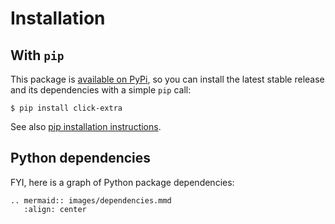 # Installation

## With `pip`

This package is
[available on PyPi](https://pypi.python.org/pypi/click-extra), so you
can install the latest stable release and its dependencies with a simple `pip`
call:

```shell-session
$ pip install click-extra
```

See also
[pip installation instructions](https://pip.pypa.io/en/stable/installing/).

## Python dependencies

FYI, here is a graph of Python package dependencies:

```{eval-rst}
.. mermaid:: images/dependencies.mmd
   :align: center
```
